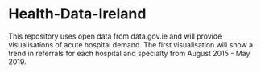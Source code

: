 # Health-Data-Ireland

This repository uses open data from data.gov.ie and will provide visualisations of acute hospital demand. The first visualisation will show a trend in referrals for each hospital and specialty from August 2015 - May 2019. 